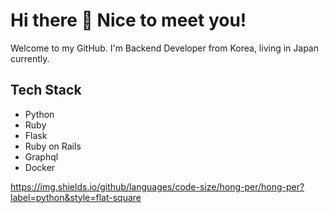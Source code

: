 <!-- ### Hi there 👋 -->
<h1>Hi there 👋 Nice to meet you!</h1>
<p>Welcome to my GitHub. I'm Backend Developer from Korea, living in Japan currently.</p>

<h2>Tech Stack</h2>

- Python
- Ruby
- Flask
- Ruby on Rails
- Graphql
- Docker

https://img.shields.io/github/languages/code-size/hong-per/hong-per?label=python&style=flat-square

<!--
**hong-per/hong-per** is a ✨ _special_ ✨ repository because its `README.md` (this file) appears on your GitHub profile.

Here are some ideas to get you started:

- 🔭 I’m currently working on ...
- 🌱 I’m currently learning ...
- 👯 I’m looking to collaborate on ...
- 🤔 I’m looking for help with ...
- 💬 Ask me about ...
- 📫 How to reach me: ...
- 😄 Pronouns: ...
- ⚡ Fun fact: ...
-->
